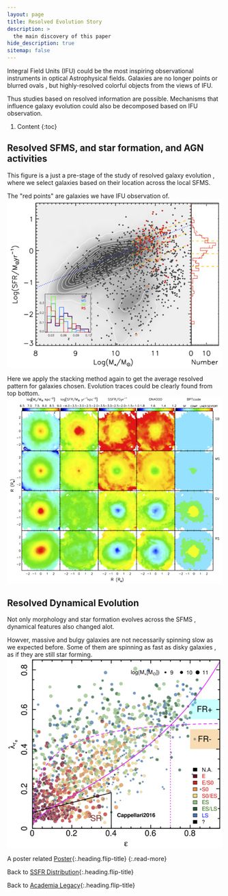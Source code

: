 ```yaml
---
layout: page
title: Resolved Evolution Story
description: >
  the main discovery of this paper
hide_description: true
sitemap: false
---
```

Integral Field Units (IFU) could be the most inspiring observational instruments in optical Astrophysical fields.
Galaxies are no longer points or blurred ovals
, but highly-resolved colorful objects from the views of IFU.

Thus studies based on resolved information are possible.
Mechanisms that influence galaxy evolution could also be decomposed based on IFU observation.

1. Content 
{:toc}

## Resolved SFMS, and star formation, and AGN activities

This figure is a just a pre-stage of the study of resolved galaxy evolution
, where we select galaxies based on their location across the local SFMS.

The "red points" are galaxies we have IFU observation of.
![Full-width image](/assets/img/blog/sfms_3.png)

Here we apply the stacking method again to get the average resolved pattern for galaxies chosen.
Evolution traces could be clearly found from top bottom.
![Full-width image](/assets/img/blog/ifu.png)


## Resolved Dynamical Evolution

Not only morphology and star formation evolves across the SFMS
, dynamical features also changed alot. 

Howver, massive and bulgy galaxies are not necessarily spinning slow as we expected before.
Some of them are spinning as fast as disky galaxies
, as if they are still star forming.
![Full-width image](/assets/img/blog/ifu_2.png)

A poster related [Poster](/assets/files/poster_kxguo_v2.pdf){:.heading.flip-title}
{:.read-more}

Back to [SSFR Distribution](dis.md){:.heading.flip-title}

Back to [Academia Legacy](README.md){:.heading.flip-title}

